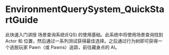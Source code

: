 # EnvironmentQuerySystem_QuickStartGuide
此快速入门讲授 场景查询系统(EQS) 的使用基础。此系统中将使用场景查询找到 Actor 和 位置，然后通过一系列测试获得最佳选择。之后通过行为树即可获得一个逃脱玩家 Pawn（或 Pawns）追踪，前往藏身点的 AI。
